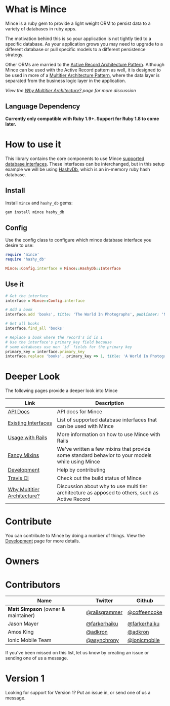 # What is Mince

Mince is a ruby gem to provide a light weight ORM to persist data to a variety of databases in ruby apps.

The motivation behind this is so your application is not tightly tied to a specific database. As your application grows you may need to upgrade to a different database or pull specific models to a different persistence strategy.

Other ORMs are married to the [Active Record Architecture Pattern](http://en.wikipedia.org/wiki/Active_record_pattern).  Although Mince can be used with the Active Record pattern as well, it is designed to be used in more of a [Multitier Architecture Pattern](http://en.wikipedia.org/wiki/Multitier_architecture), where the data layer is separated from the business logic layer in the application.  

*View the [Why Multitier Architecture?](https://github.com/coffeencoke/mince/wiki/Why-multitier-architecture%3F) page for more discussion*

## Language Dependency

**Currently only compatible with Ruby 1.9+.  Support for Ruby 1.8 to come later.**

# How to use it

This library contains the core components to use Mince [supported database interfaces](https://github.com/coffeencoke/mince/wiki/Existing-interfaces). These interfaces can be interchanged, but in this setup example we will be using [HashyDb](https://github.com/coffeencoke/hashy_db), which is an in-memory ruby hash database.

## Install

Install `mince` and `hashy_db` gems:

```bash
gem install mince hashy_db
```

## Config

Use the config class to configure which mince database interface you
desire to use:

```ruby
require 'mince'
require 'hashy_db'

Mince::Config.interface = Mince::HashyDb::Interface
```

## Use it

```ruby
# Get the interface
interface = Mince::Config.interface

# Add a book
interface.add 'books', title: 'The World In Photographs', publisher: 'National Geographic'

# Get all books
interface.find_all 'books'

# Replace a book where the record's id is 1
# Use the interface's primary_key field because
# some databases use non `id` fields for the primary key
primary_key = interface.primary_key
interface.replace 'books', primary_key => 1, title: 'A World In Photographs', publisher: 'National Geographic'
```

# Deeper Look

The following pages provide a deeper look into Mince

Link | Description
----|-----
[API Docs](http://rdoc.info/github/coffeencoke/mince/update_to_v2/frames) | API docs for Mince
[Existing Interfaces](https://github.com/coffeencoke/mince/wiki/Existing-interfaces) | List of supported database interfaces that can be used with Mince
[Usage with Rails](https://github.com/coffeencoke/mince/wiki/Usage-with-rails) | More information on how to use Mince with Rails
[Fancy Mixins](https://github.com/coffeencoke/mince/wiki/Fancy-mixins) | We've written a few mixins that provide some standard behavior to your models while using Mince
[Development](https://github.com/coffeencoke/mince/wiki/Development) | Help by contributing
[Travis CI](https://travis-ci.org/#!/coffeencoke/mince) | Check out the build status of Mince
[Why Multitier Architecture?](https://github.com/coffeencoke/mince/wiki/Why-multitier-architecture%3F) | Discussion about why to use multi tier architecture as apposed to others, such as Active Record

# Contribute

You can contribute to Mince by doing a number of things.  View the [Development](https://github.com/coffeencoke/mince/wiki/Development) page for more details.

# Owners


# Contributors

Name | Twitter | Github
-----|----|-----
**Matt Simpson** (owner & maintainer) | [@railsgrammer](https://twitter.com/railsgrammer) | [@coffeencoke](https://github.com/coffeencoke/)
Jason Mayer | [@farkerhaiku](https://twitter.com/farkerhaiku) | [@farkerhaiku](https://github.com/farkerhaiku)
Amos King | [@adkron](https://twitter.com/adkron) | [@adkron](https://github.com/adkron)
Ionic Mobile Team | [@asynchrony](https://twitter.com/asynchrony) | [@ionicmobile](https://github.com/ionicmobile)

If you've been missed on this list, let us know by creating an issue or sending one of us a message.

# Version 1

Looking for support for Version 1? Put an issue in, or send one of us a message.